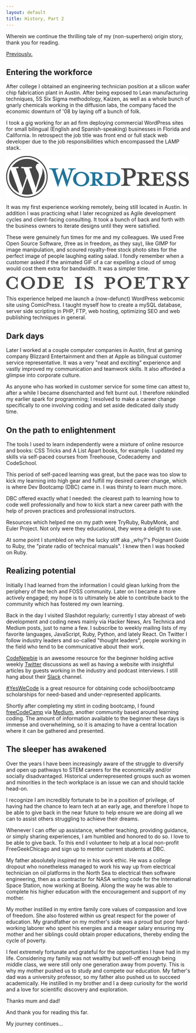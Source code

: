 ```yaml
---
layout: default
title: History, Part 2
---
```

Wherein we continue the thrilling tale of my (non-superhero) origin story, thank you for reading.

[Previously.]({{baseurl}}/history)

## Entering the workforce
After college I obtained an engineering technician position at a silicon wafer chip fabrication plant in Austin. After being exposed to Lean manufacturing techniques, 5S Six Sigma methodology, Kaizen, as well as a whole bunch of gnarly chemicals working in the diffusion labs, the company faced the economic downturn of '08 by laying off a bunch of folk. 

I took a gig working for an ad firm deploying commercial WordPress sites for small bilingual (English and Spanish-speaking) businesses in Florida and California. In retrospect the job title was front end or full stack web developer due to the job responsibilities which encompassed the LAMP stack. 

<img class="center-img" src="/public/images/wordpress-logo-hoz-rgb.png" title="WordPress logo">

It was my first experience working remotely, being still located in Austin. In addition I was practicing what I later recognized as Agile development cycles and client-facing consulting. It took a bunch of back and forth with the business owners to iterate designs until they were satisfied.

These were genuinely fun times for me and my colleagues. We used Free Open Source Software, (free as in freedom, as they say), like GIMP for image manipulation, and scoured royalty-free stock photo sites for the perfect image of people laughing eating salad. I fondly remember when a customer asked if the animated GIF of a car expelling a cloud of smog would cost them extra for bandwidth. It was a simpler time.

<img class="center-img" src="/public/images/codeispoetry-rgb.png" title="Neat little WordPress logo">

This experience helped me launch a (now-defunct) WordPress webcomic site using ComicPress. I taught myself how to create a mySQL database, server side scripting in PHP, FTP, web hosting, optimizing SEO and web publishing techniques in general. 

## Dark days
Later I worked at a couple computer companies in Austin, first at gaming company Blizzard Entertainment and then at Apple as bilingual customer service representative. It was a very "neat and exciting" experience and vastly improved my communication and teamwork skills. It also afforded a glimpse into corporate culture. 

As anyone who has worked in customer service for some time can attest to, after a while I became disenchanted and felt burnt out. I therefore rekindled my earlier spark for programming; I resolved to make a career change specifically to one involving coding and set aside dedicated daily study time. 

## On the path to enlightenment 
The tools I used to learn independently were a mixture of online resource and books: CSS Tricks and A List Apart books, for example. I updated my skills via self-paced courses from Treehouse, Codecademy and CodeSchool. 

This period of self-paced learning was great, but the pace was too slow to kick my learning into high gear and fulfill my desired career change, which is where Dev Bootcamp (DBC) came in. I was thirsty to learn much more.

DBC offered exactly what I needed: the clearest path to learning how to code well professionally and how to kick start a new career path with the help of proven practices and professional instructors.

Resources which helped me on my path were TryRuby, RubyMonk, and Euler Project. Not only were they educational, they were a delight to use.  

At some point I stumbled on why the lucky stiff aka _why?'s Poignant Guide to Ruby, the "pirate radio of technical manuals". I knew then I was hooked on Ruby.

## Realizing potential
Initially I had learned from the information I could glean lurking from the periphery of the tech and FOSS community. Later on I became a more actively engaged; my hope is to ultimately be able to contribute back to the community which has fostered my own learning.

Back in the day I visited Slashdot regularly; currently I stay abreast of web development and coding news mainly via Hacker News, Ars Technica and Medium posts, just to name a few. I subscribe to weekly mailing lists of my favorite languages, JavaScript, Ruby, Python, and lately React. On Twitter I follow industry leaders and so-called "thought leaders", people working in the field who tend to be communicative about their work.

[CodeNewbie](http://www.codenewbie.org/) is an awesome resource for the beginner holding active weekly [Twitter](https://twitter.com/CodeNewbies) discussions as well as having a website with insightful articles by guests working in the industry and podcast interviews. I still hang about their [Slack](https://codenewbie.slack.com) channel.

[#YesWeCode](http://www.yeswecode.org/) is a great resource for obtaining code school/bootcamp scholarships for need-based and under-represented applicants. 

Shortly after completing my stint in coding bootcamp, I found [freeCodeCamp](https://www.freecodecamp.com/) via [Medium](https://medium.freecodecamp.com/), another community based around learning coding. The amount of information available to the beginner these days is immense and overwhelming, so it is amazing to have a central location where it can be gathered and presented. 

## The sleeper has awakened
Over the years I have been increasingly aware of the struggle to diversify and open up pathways to STEM careers for the economically and/or socially disadvantaged. Historical underrepresented groups such as women and minorities in the tech workplace is an issue we can and should tackle head-on. 

I recognize I am incredibly fortunate to be in a position of privilege, of having had the chance to learn tech at an early age, and therefore I hope to be able to give back in the near future to help ensure we are doing all we can to assist others struggling to achieve their dreams.

Whenever I can offer up assistance, whether teaching, providing guidance, or simply sharing experiences, I am humbled and honored to do so. I love to be able to give back. To this end I volunteer to help at a local non-profit FreeGeekChicago and sign up to mentor current students at DBC.

My father absolutely inspired me in his work ethic. He was a college dropout who nonetheless managed to work his way up from electrical technician on oil platforms in the North Sea to electrical then software engineering, then as a contractor for NASA writing code for the International Space Station, now working at Boeing. Along the way he was able to complete his higher education with the encouragement and support of my mother.

My mother instilled in my entire family core values of compassion and love of freedom. She also fostered within us great respect for the power of education. My grandfather on my mother's side was a proud but poor hard-working laborer who spent his energies and a meager salary ensuring my mother and her siblings could obtain proper educations, thereby ending the cycle of poverty. 

I feel extremely fortunate and grateful for the opportunities I have had in my life. Considering my family was not wealthy but well-off enough being middle class, we were still only one generation away from poverty. This is why my mother pushed us to study and compete our education. My father's dad was a university professor, so my father also pushed us to succeed academically. He instilled in my brother and I a deep curiosity for the world and a love for scientific discovery and exploration. 

Thanks mum and dad! 

And thank you for reading this far.

My journey continues... 
